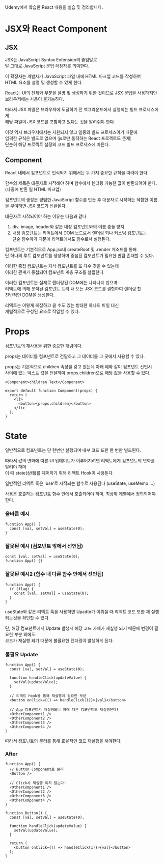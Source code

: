 Udemy에서 학습한 React 내용을 실습 및 정리합니다.

# JSX와 React Component

## JSX

JSX는 JavaScript Syntax Extension의 줄임말로  
말 그대로 JavaScript 문법 확장자를 의미한다.

이 확장자는 개발자가 JavaScript 파일 내에 HTML 마크업 코드를 작성하여  
HTML 요소를 설명 및 생성할 수 있게 한다.

React는 UI의 전체와 부분을 설명 및 생성하기 위한 것이므로 JSX 문법을 사용하지만  
브라우저에는 사용이 불가능하다.

따라서 JSX 파일은 브라우저에 도달하기 전 백그라운드에서 실행되는 빌드 프로세스에게  
해당 파일이 JSX 코드를 포함하고 있다는 것을 알려줘야 한다.

이것 역시 브라우저에서는 지원되지 않고 일종의 빌드 프로세스이기 때문에  
엄격한 규칙은 별도로 없으며 (js로만 동작하는 React 프로젝트도 존재)  
단순히 해당 프로젝트 설정의 코드 빌드 프로세스에 따른다.

## Component

React 내에서 컴포넌트로 인식되기 위해서는 두 가지 중요한 규칙을 따라야 한다.

함수의 제목은 대문자로 시작해야 하며 함수에서 렌더링 가능한 값이 반환되어야 한다.  
(나중에 반환 될 HTML 마크업)

컴포넌트의 생성은 평범한 JavaScript 함수를 만든 후 대문자로 시작하는 적합한 이름을 부여하면 JSX 코드가 반환된다.

대문자로 시작되어야 하는 이유는 다음과 같다

1. div, image, header와 같은 내장 컴포넌트와의 이름 충돌 방지
2. 내장 컴포넌트는 리액트에서 DOM 노드로서 렌더링 되나 커스텀 컴포넌트는  
   단순 함수이기 때문에 리액트에서도 함수로서 실행된다.

컴포넌트는 기본적으로 App.jsx내 createRoot 및 .render 메소드를 통해  
단 하나의 루트 컴포넌트를 생성하며 중첩된 컴포넌트가 필요한 만큼 존재할 수 있다.

이러한 중첩 컴포넌트는 자식 컴포넌트를 또 다수 갖을 수 있는데  
이러한 관계가 중첩되어 컴포넌트 계층 구조를 설립한다.

이러한 컴포넌트는 실제로 렌더링된 DOM에는 나타나지 않으며  
리액트에 의해 분석된 컴포넌트 트리 내 모든 JSX 코드를 결합하여 렌더링 할  
전반적인 DOM을 생성한다.

리액트는 이렇게 복잡하고 클 수도 있는 방대한 하나의 파일 대신  
개별적으로 구성된 요소로 작업할 수 있다.

# Props

컴포넌트의 재사용을 위한 중요한 개념이다.

props는 데이터를 컴포넌트로 전달하고 그 데이터를 그 곳에서 사용할 수 있다.

props는 기본적으로 children 속성을 갖고 있는데 아래 예와 같이 컴포넌트 선언시  
사이에 있는 텍스트 값을 전달하며 props.children으로 해당 값을 사용할 수 있다.

    <Component>children Text</Component>

    export default function Component(props) {
      return (
        <li>
          <button>{props.children}</button>
        </li>
      );
    }

# State

일반적으로 컴포넌트는 단 한번만 실행되며 내부 코드 또한 한 번만 빌드된다.

따라서 값의 변화에 따른 UI 업데이트가 이루어지려면 리액트에게 컴포넌트의 변화를 알려야 하며  
이 때 state(상태)를 제어하기 위해 리액트 Hook이 사용된다.

일반적인 리액트 훅은 'use'로 시작되는 함수로 사용된다 (useState, useMemo ...)

사용은 호출하는 컴포넌트 함수 안에서 호출되어야 하며, 최상위 레벨에서 정의되어야 한다.

### 올바른 예시

    fucntion App() {
      const [val, setVal] = useState(0);
    }

### 잘못된 예시 (컴포넌트 밖에서 선언됨)

    const [val, setVal] = useState(0);
    function App() {}

### 잘못된 예시2 (함수 내 다른 함수 안에서 선언됨)

    function App() {
      if (flag) {
        const [val, setVal] = useState(0);
      }
    }

useState와 같은 리액트 훅을 사용하면 Upadte가 이뤄질 때 리액트 코드 또한 재 실행 되는것을 확인할 수 있다.

단, 해당 컴포넌트에서 Update 발생시 해당 코드 자체가 재실행 되기 때문에 변경이 필요한 부분 외에도  
코드가 재실행 되기 때문에 불필요한 렌더링이 발생하게 된다.

### 불필요 Update

    function App() {
      const [val, setVal] = useState(0);

      function handleClick(updateValue) {
        setVal(updateValue);
      }

      // 리액트 Hook을 통해 재실행이 필요한 부분
      <button onClick={() => handleClick(1)}>{val}</button>

      // App 컴포넌트가 재실행되니 아래 다른 컴포넌트도 재실행된다!
      <OtherComponent1 />
      <OtherComponent2 />
      <OtherComponent3 />
      <OtherComponent4 />
    }

따라서 컴포넌트의 분리를 통해 효율적인 코드 재실행을 해야한다.

### After

    function App() {
      // Button Component로 분리
      <Button />

      // Click시 재실행 되지 않는다!
      <OtherComponent1 />
      <OtherComponent2 />
      <OtherComponent3 />
      <OtherComponent4 />
    }

    function Button() {
      const [val, setVal] = useState(0);

      function handleClick(updateValue) {
        setVal(updateValue);
      }

      return (
        <button onClick={() => handleClick(1)}>{val}</button>
      );
    }
